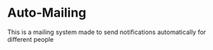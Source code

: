 # Auto-Mailing
This is a mailing system made to send notifications automatically for different people
